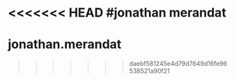 <<<<<<< HEAD
#jonathan merandat
=======
# jonathan.merandat
>>>>>>> daebf581245e4d79d7649d16fe96538521a90f21
